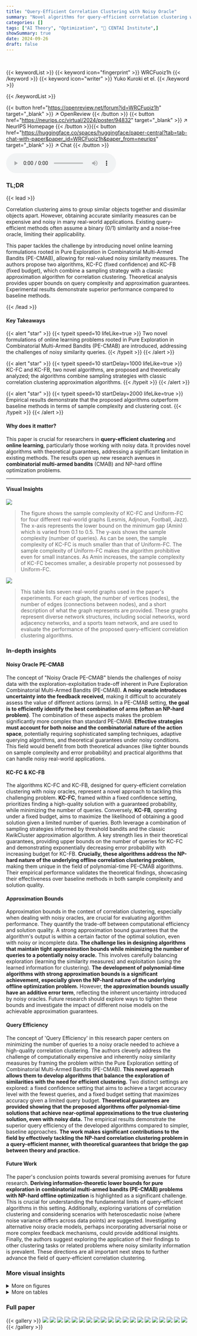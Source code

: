 ```yaml
---
title: "Query-Efficient Correlation Clustering with Noisy Oracle"
summary: "Novel algorithms for query-efficient correlation clustering with noisy oracles achieve a balance between query complexity and solution quality, offering theoretical guarantees and outperforming baseli..."
categories: []
tags: ["AI Theory", "Optimization", "🏢 CENTAI Institute",]
showSummary: true
date: 2024-09-26
draft: false
---
```


<br>

{{< keywordList >}}
{{< keyword icon="fingerprint" >}} WRCFuoiz1h {{< /keyword >}}
{{< keyword icon="writer" >}} Yuko Kuroki et el. {{< /keyword >}}
 
{{< /keywordList >}}

{{< button href="https://openreview.net/forum?id=WRCFuoiz1h" target="_blank" >}}
↗ OpenReview
{{< /button >}}
{{< button href="https://neurips.cc/virtual/2024/poster/94832" target="_blank" >}}
↗ NeurIPS Homepage
{{< /button >}}{{< button href="https://huggingface.co/spaces/huggingface/paper-central?tab=tab-chat-with-paper&paper_id=WRCFuoiz1h&paper_from=neurips" target="_blank" >}}
↗ Chat
{{< /button >}}



<audio controls>
    <source src="https://ai-paper-reviewer.com/WRCFuoiz1h/podcast.wav" type="audio/wav">
    Your browser does not support the audio element.
</audio>


### TL;DR


{{< lead >}}

Correlation clustering aims to group similar objects together and dissimilar objects apart.  However, obtaining accurate similarity measures can be expensive and noisy in many real-world applications.  Existing query-efficient methods often assume a binary (0/1) similarity and a noise-free oracle, limiting their applicability. 

This paper tackles the challenge by introducing novel online learning formulations rooted in Pure Exploration in Combinatorial Multi-Armed Bandits (PE-CMAB), allowing for real-valued noisy similarity measures.  The authors propose two algorithms, KC-FC (fixed confidence) and KC-FB (fixed budget), which combine a sampling strategy with a classic approximation algorithm for correlation clustering.  Theoretical analysis provides upper bounds on query complexity and approximation guarantees.  Experimental results demonstrate superior performance compared to baseline methods.

{{< /lead >}}


#### Key Takeaways

{{< alert "star" >}}
{{< typeit speed=10 lifeLike=true >}} Two novel formulations of online learning problems rooted in Pure Exploration in Combinatorial Multi-Armed Bandits (PE-CMAB) are introduced, addressing the challenges of noisy similarity queries. {{< /typeit >}}
{{< /alert >}}

{{< alert "star" >}}
{{< typeit speed=10 startDelay=1000 lifeLike=true >}} KC-FC and KC-FB, two novel algorithms, are proposed and theoretically analyzed; the algorithms combine sampling strategies with classic correlation clustering approximation algorithms. {{< /typeit >}}
{{< /alert >}}

{{< alert "star" >}}
{{< typeit speed=10 startDelay=2000 lifeLike=true >}} Empirical results demonstrate that the proposed algorithms outperform baseline methods in terms of sample complexity and clustering cost. {{< /typeit >}}
{{< /alert >}}

#### Why does it matter?
This paper is crucial for researchers in **query-efficient clustering** and **online learning**, particularly those working with noisy data.  It provides novel algorithms with theoretical guarantees, addressing a significant limitation in existing methods.  The results open up new research avenues in **combinatorial multi-armed bandits** (CMAB) and NP-hard offline optimization problems.

------
#### Visual Insights



![](https://ai-paper-reviewer.com/WRCFuoiz1h/figures_8_1.jpg)

> The figure shows the sample complexity of KC-FC and Uniform-FC for four different real-world graphs (Lesmis, Adjnoun, Football, Jazz). The x-axis represents the lower bound on the minimum gap (Amin) which is varied from 0.1 to 0.5. The y-axis shows the sample complexity (number of queries).  As can be seen, the sample complexity of KC-FC is much smaller than that of Uniform-FC. The sample complexity of Uniform-FC makes the algorithm prohibitive even for small instances. As Amin increases, the sample complexity of KC-FC becomes smaller, a desirable property not possessed by Uniform-FC.





![](https://ai-paper-reviewer.com/WRCFuoiz1h/tables_8_1.jpg)

> This table lists seven real-world graphs used in the paper's experiments.  For each graph, the number of vertices (nodes), the number of edges (connections between nodes), and a short description of what the graph represents are provided.  These graphs represent diverse network structures, including social networks, word adjacency networks, and a sports team network, and are used to evaluate the performance of the proposed query-efficient correlation clustering algorithms.





### In-depth insights


#### Noisy Oracle PE-CMAB
The concept of "Noisy Oracle PE-CMAB" blends the challenges of noisy data with the exploration-exploitation trade-off inherent in Pure Exploration Combinatorial Multi-Armed Bandits (PE-CMAB).  **A noisy oracle introduces uncertainty into the feedback received**, making it difficult to accurately assess the value of different actions (arms).  In a PE-CMAB setting, **the goal is to efficiently identify the best combination of arms (often an NP-hard problem)**. The combination of these aspects makes the problem significantly more complex than standard PE-CMAB.  **Effective strategies must account for both noise and the combinatorial nature of the action space**, potentially requiring sophisticated sampling techniques, adaptive querying algorithms, and theoretical guarantees under noisy conditions. This field would benefit from both theoretical advances (like tighter bounds on sample complexity and error probability) and practical algorithms that can handle noisy real-world applications.

#### KC-FC & KC-FB
The algorithms KC-FC and KC-FB, designed for query-efficient correlation clustering with noisy oracles, represent a novel approach to tackling this challenging problem. **KC-FC**, framed within a fixed confidence setting, prioritizes finding a high-quality solution with a guaranteed probability, while minimizing the number of queries.  Conversely, **KC-FB**, operating under a fixed budget, aims to maximize the likelihood of obtaining a good solution given a limited number of queries.  Both leverage a combination of sampling strategies informed by threshold bandits and the classic KwikCluster approximation algorithm.  A key strength lies in their theoretical guarantees, providing upper bounds on the number of queries for KC-FC and demonstrating exponentially decreasing error probability with increasing budget for KC-FB.  **Crucially, these algorithms address the NP-hard nature of the underlying offline correlation clustering problem**, making them unique in the field of polynomial-time PE-CMAB algorithms.  Their empirical performance validates the theoretical findings, showcasing their effectiveness over baseline methods in both sample complexity and solution quality.

#### Approximation Bounds
Approximation bounds in the context of correlation clustering, especially when dealing with noisy oracles, are crucial for evaluating algorithm performance.  They quantify the trade-off between computational efficiency and solution quality.  A strong approximation bound guarantees that the algorithm's output is within a certain factor of the optimal solution, even with noisy or incomplete data.  **The challenge lies in designing algorithms that maintain tight approximation bounds while minimizing the number of queries to a potentially noisy oracle.**  This involves carefully balancing exploration (learning the similarity measures) and exploitation (using the learned information for clustering).  **The development of polynomial-time algorithms with strong approximation bounds is a significant achievement, especially given the NP-hard nature of the underlying offline optimization problem.**  However, **the approximation bounds usually have an additive error term**, reflecting the inherent uncertainty introduced by noisy oracles. Future research should explore ways to tighten these bounds and investigate the impact of different noise models on the achievable approximation guarantees.

#### Query Efficiency
The concept of 'Query Efficiency' in this research paper centers on minimizing the number of queries to a noisy oracle needed to achieve a high-quality correlation clustering.  The authors cleverly address the challenge of computationally expensive and inherently noisy similarity measures by framing the problem within the Pure Exploration setting of Combinatorial Multi-Armed Bandits (PE-CMAB).  **This novel approach allows them to develop algorithms that balance the exploration of similarities with the need for efficient clustering.**  Two distinct settings are explored: a fixed confidence setting that aims to achieve a target accuracy level with the fewest queries, and a fixed budget setting that maximizes accuracy given a limited query budget.  **Theoretical guarantees are provided showing that the proposed algorithms offer polynomial-time solutions that achieve near-optimal approximations to the true clustering solution, even with noisy data.**  The empirical results demonstrate the superior query efficiency of the developed algorithms compared to simpler, baseline approaches.  **The work makes significant contributions to the field by effectively tackling the NP-hard correlation clustering problem in a query-efficient manner, with theoretical guarantees that bridge the gap between theory and practice.**

#### Future Work
The paper's conclusion points towards several promising avenues for future research.  **Deriving information-theoretic lower bounds for pure exploration in combinatorial multi-armed bandits (PE-CMAB) problems with NP-hard offline optimization** is highlighted as a significant challenge. This is crucial for understanding the fundamental limits of query-efficient algorithms in this setting.  Additionally, exploring variations of correlation clustering and considering scenarios with heteroscedastic noise (where noise variance differs across data points) are suggested.  Investigating alternative noisy oracle models, perhaps incorporating adversarial noise or more complex feedback mechanisms, could provide additional insights. Finally, the authors suggest exploring the application of their findings to other clustering tasks or related problems where noisy similarity information is prevalent.  These directions are all important next steps to further advance the field of query-efficient correlation clustering.


### More visual insights

<details>
<summary>More on figures
</summary>


![](https://ai-paper-reviewer.com/WRCFuoiz1h/figures_9_1.jpg)

> This figure compares the cost of clustering obtained by KC-FC (the proposed algorithm) and KwikCluster (a baseline algorithm that has access to the true similarity). The x-axis represents the lower bound on the minimum gap (Amin) and y-axis represents the cost of clustering. For each dataset (Lesmis, Adjnoun, Football, Jazz), it shows that KC-FC achieves comparable clustering quality to KwikCluster. This demonstrates that KC-FC is effective in estimating the underlying similarity, despite having access only to noisy feedback.


![](https://ai-paper-reviewer.com/WRCFuoiz1h/figures_9_2.jpg)

> The figure shows the cost of clustering for four datasets (Lesmis, Adjnoun, Football, Jazz) with different sizes. The algorithms compared are KC-FB (the proposed algorithm), Uniform-FB (a baseline method), and KwikCluster (an optimal algorithm having access to true similarity).  The x-axis represents the budget T (number of queries) that varies from n<sup>2.1</sup> to n<sup>3</sup>, and the y-axis is the cost of the clustering.  The figure demonstrates that KC-FB consistently outperforms Uniform-FB in terms of clustering cost, showing the effectiveness of KC-FB's adaptive sampling strategy. KwikCluster, which uses the true similarity, naturally performs the best, serving as an upper bound.


</details>




<details>
<summary>More on tables
</summary>


![](https://ai-paper-reviewer.com/WRCFuoiz1h/tables_9_1.jpg)
> This table presents the results of comparing the cost of clustering produced by three different algorithms: KC-FB, Uniform-FB, and KwikCluster (with full knowledge of similarity).  The comparison is made for three real-world datasets (Email, ego-Facebook, Wiki-Vote) with a minimum of 1000 vertices each.  For each algorithm and dataset, the average cost and standard deviation are reported.  The table is designed to show how the cost of KC-FB compares with a naive sampling approach (Uniform-FB) and an ideal scenario where the similarity is fully known (KwikCluster).

![](https://ai-paper-reviewer.com/WRCFuoiz1h/tables_15_1.jpg)
> This table compares different approaches to query-efficient correlation clustering. It highlights key differences in the similarity function used (binary or weighted), the type of oracle used (strong or noisy), and whether the approach provides a theoretical guarantee on the quality of the results.  The table is useful for understanding the novelty and contributions of the authors' proposed method in the context of existing work.

</details>




### Full paper

{{< gallery >}}
<img src="https://ai-paper-reviewer.com/WRCFuoiz1h/1.png" class="grid-w50 md:grid-w33 xl:grid-w25" />
<img src="https://ai-paper-reviewer.com/WRCFuoiz1h/2.png" class="grid-w50 md:grid-w33 xl:grid-w25" />
<img src="https://ai-paper-reviewer.com/WRCFuoiz1h/3.png" class="grid-w50 md:grid-w33 xl:grid-w25" />
<img src="https://ai-paper-reviewer.com/WRCFuoiz1h/4.png" class="grid-w50 md:grid-w33 xl:grid-w25" />
<img src="https://ai-paper-reviewer.com/WRCFuoiz1h/5.png" class="grid-w50 md:grid-w33 xl:grid-w25" />
<img src="https://ai-paper-reviewer.com/WRCFuoiz1h/6.png" class="grid-w50 md:grid-w33 xl:grid-w25" />
<img src="https://ai-paper-reviewer.com/WRCFuoiz1h/7.png" class="grid-w50 md:grid-w33 xl:grid-w25" />
<img src="https://ai-paper-reviewer.com/WRCFuoiz1h/8.png" class="grid-w50 md:grid-w33 xl:grid-w25" />
<img src="https://ai-paper-reviewer.com/WRCFuoiz1h/9.png" class="grid-w50 md:grid-w33 xl:grid-w25" />
<img src="https://ai-paper-reviewer.com/WRCFuoiz1h/10.png" class="grid-w50 md:grid-w33 xl:grid-w25" />
<img src="https://ai-paper-reviewer.com/WRCFuoiz1h/11.png" class="grid-w50 md:grid-w33 xl:grid-w25" />
<img src="https://ai-paper-reviewer.com/WRCFuoiz1h/12.png" class="grid-w50 md:grid-w33 xl:grid-w25" />
<img src="https://ai-paper-reviewer.com/WRCFuoiz1h/13.png" class="grid-w50 md:grid-w33 xl:grid-w25" />
<img src="https://ai-paper-reviewer.com/WRCFuoiz1h/14.png" class="grid-w50 md:grid-w33 xl:grid-w25" />
<img src="https://ai-paper-reviewer.com/WRCFuoiz1h/15.png" class="grid-w50 md:grid-w33 xl:grid-w25" />
<img src="https://ai-paper-reviewer.com/WRCFuoiz1h/16.png" class="grid-w50 md:grid-w33 xl:grid-w25" />
<img src="https://ai-paper-reviewer.com/WRCFuoiz1h/17.png" class="grid-w50 md:grid-w33 xl:grid-w25" />
<img src="https://ai-paper-reviewer.com/WRCFuoiz1h/18.png" class="grid-w50 md:grid-w33 xl:grid-w25" />
<img src="https://ai-paper-reviewer.com/WRCFuoiz1h/19.png" class="grid-w50 md:grid-w33 xl:grid-w25" />
<img src="https://ai-paper-reviewer.com/WRCFuoiz1h/20.png" class="grid-w50 md:grid-w33 xl:grid-w25" />
{{< /gallery >}}